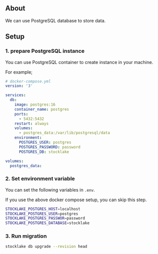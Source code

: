 ## About

We can use PostgreSQL database to store data.

## Setup

### 1. prepare PostgreSQL instance

You can use PostgreSQL container to create instance in your machine.

For example;

```yaml
# docker-compose.yml
version: '3'

services:
  db:
    image: postgres:16
    container_name: postgres
    ports:
      - 5432:5432
    restart: always
    volumes:
      - postgres_data:/var/lib/postgresql/data
    environment:
      POSTGRES_USER: postgres
      POSTGRES_PASSWORD: password
      POSTGRES_DB: stocklake

volumes:
  postgres_data:
```

### 2. Set environment variable

You can set the following variables in `.env`.

If you use the above docker compose setup, you can skip this step.

```sh
STOCKLAKE_POSTGRES_HOST=localhost
STOCKLAKE_POSTGRES_USER=postgres
STOCKLAKE_POSTGRES_PASSWOR=password
STOCKLAKE_POSTGRES_DATABASE=stocklake

```

### 3. Run migration

```bash
stocklake db upgrade --revision head
```
